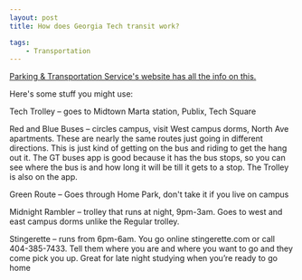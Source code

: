 ```yaml
---
layout: post
title: How does Georgia Tech transit work?

tags:
    - Transportation
---
```


[Parking & Transportation Service's website has all the info on this.](https://pts.gatech.edu/transit)

Here's some stuff you might use:

Tech Trolley – goes to Midtown Marta station, Publix, Tech Square

Red and Blue Buses – circles campus, visit West campus dorms, North Ave
apartments. These are nearly the same routes just going in different directions.
This is just kind of getting on the bus and riding to get the hang out it. The
GT buses app is good because it has the bus stops, so you can see where the bus
is and how long it will be till it gets to a stop. The Trolley is also on the
app.


Green Route – Goes through Home Park, don't take it if you live on campus

Midnight Rambler – trolley that runs at night, 9pm-3am. Goes to west and east
campus dorms unlike the Regular trolley.

Stingerette – runs from 6pm-6am. You go online stingerette.com or call
404-385-7433. Tell them where you are and where you want to go and they come
pick you up. Great for late night studying when you’re ready to go home
